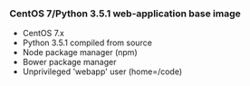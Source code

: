 ### CentOS 7/Python 3.5.1 web-application base image

- CentOS 7.x
- Python 3.5.1 compiled from source
- Node package manager (npm)
- Bower package manager
- Unprivileged 'webapp' user (home=/code)
